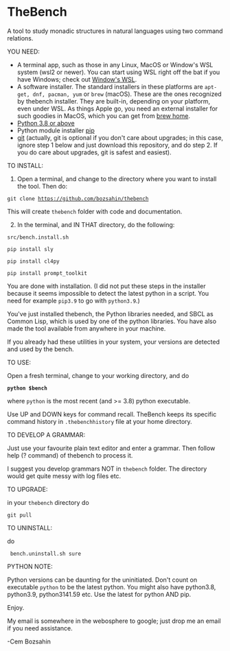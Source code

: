 # TheBench
A tool to study monadic structures in natural languages using two command relations.

YOU NEED:

- A terminal app, such as those in any Linux, MacOS or Window's WSL system (wsl2 or newer).  You can start using WSL right off the bat if you have Windows; check out <a href="https://learn.microsoft.com/en-us/windows/wsl/install">Window's WSL</a>. 
- A software installer.  The standard installers
in these platforms are <code>apt-get, dnf, pacman, yum</code> or <code>brew</code> (macOS). These are the ones recognized by thebench installer. They are built-in, depending on your platform, even under WSL.
As things Apple go, you need an external installer for such goodies in MacOS, which you can get from <a href="https://brew.sh/">brew home</a>.
- <a href="https://www.python.org/">Python 3.8  or above</a>
- Python module installer <a href="https://pypi.org/project/pip/">pip</a>
- <a href="https://git-scm.com/downloads">git</a> (actually, git is optional if you don't care about upgrades; in this case, ignore step 1 below and just download this repository, and do step 2. If you do care about upgrades, git is safest and easiest).

TO INSTALL: 

1.  Open a terminal, and change to the directory where you want to install the tool. Then do:

   <code>git clone https://github.com/bozsahin/thebench</code>

   This will create <code>thebench</code> folder with code and documentation.

2.  In the terminal, and IN THAT directory, do  the following:

   <code>src/bench.install.sh</code>

   <code>pip install sly</code>

   <code>pip install cl4py</code>

   <code>pip install prompt_toolkit</code>

You are done with installation.  (I did not put these steps in the installer because it seems impossible
				    to detect the latest python in a script. You need for example <code>pip3.9</code> to go with <code>python3.9</code>.)

You've just installed thebench, the Python libraries needed, and SBCL as Common Lisp, which is used by one of the python libraries. You have also made the tool available from anywhere in your machine.

If you already had these utilities in your system, your versions are detected and used by the bench. 

TO USE:

Open a fresh terminal, change to your working directory, and do

   <code><b>python $bench</b></code>

where <code>python</code> is the most recent (and >= 3.8) python executable.

Use UP and DOWN keys for command recall. TheBench keeps its specific command history in <code>.thebenchhistory</code>
file at your home directory.

TO DEVELOP A GRAMMAR:

Just use your favourite plain text editor and enter a grammar. Then follow help (? command) of thebench to process it.

I suggest you develop grammars NOT in <code>thebench</code> folder.  The directory would get quite messy with log files etc.  

TO UPGRADE:

in your <code>thebench</code> directory do

   <code>git pull</code>

TO UNINSTALL:

do

   <code> bench.uninstall.sh sure</code>

PYTHON NOTE:

Python versions can be daunting for the uninitiated. Don't count on executable <code>python</code> to be the latest
python. You might also have python3.8, python3.9, python3141.59 etc. Use the latest for python AND pip.

Enjoy. 

My email is somewhere in the webosphere to google; just drop me an email if you need assistance.

-Cem Bozsahin
